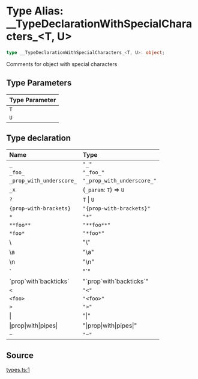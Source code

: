 # Type Alias: \_\_TypeDeclarationWithSpecialCharacters\_\<T, U\>

```ts
type __TypeDeclarationWithSpecialCharacters_<T, U>: object;
```

Comments for object with special characters

## Type Parameters

| Type Parameter |
| :------ |
| `T` |
| `U` |

## Type declaration

| Name | Type |
| :------ | :------ |
| `_` | `"_"` |
| `_foo_` | `"_foo_"` |
| `_prop_with_underscore_` | `"_prop_with_underscore_"` |
| `_x` | (`_param`: `T`) => `U` |
| `?` | `T` \| `U` |
| `{prop-with-brackets}` | `"{prop-with-brackets}"` |
| `*` | `"*"` |
| `**foo**` | `"**foo**"` |
| `*foo*` | `"*foo*"` |
| \ | "\\" |
| \a | "\\a" |
| \n | "\\n" |
| \` | "\`" |
| \`prop\`with\`backticks\` | "\`prop\`with\`backticks\`" |
| `<` | `"<"` |
| `<foo>` | `"<foo>"` |
| `>` | `">"` |
| \| | "\|" |
| \|prop\|with\|pipes\| | "\|prop\|with\|pipes\|" |
| `~` | `"~"` |

## Source

[types.ts:1](http://source-url)
